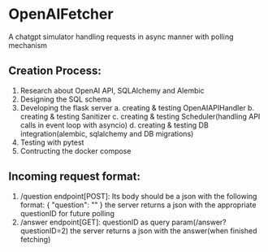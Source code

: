 # OpenAIFetcher
A chatgpt simulator handling requests in async manner with polling mechanism

## Creation Process:
1. Research about OpenAI API, SQLAlchemy and Alembic
2. Designing the SQL schema
3. Developing the flask server
    a. creating & testing OpenAIAPIHandler
    b. creating & testing Sanitizer
    c. creating & testing Scheduler(handling API calls in event loop with asyncio)
    d. creating & testing DB integration(alembic, sqlalchemy and DB migrations)
4. Testing with pytest
5. Contructing the docker compose


## Incoming request format:
1. /question endpoint[POST]:
    Its body should be a json with the following format:
    {
        "question": "<the question>" 
    }
    the server returns a json with the appropriate questionID for future polling
2.  /answer endpoint[GET]: 
    questionID as query param(/answer?questionID=2)
    the server returns a json with the answer(when finished fetching)